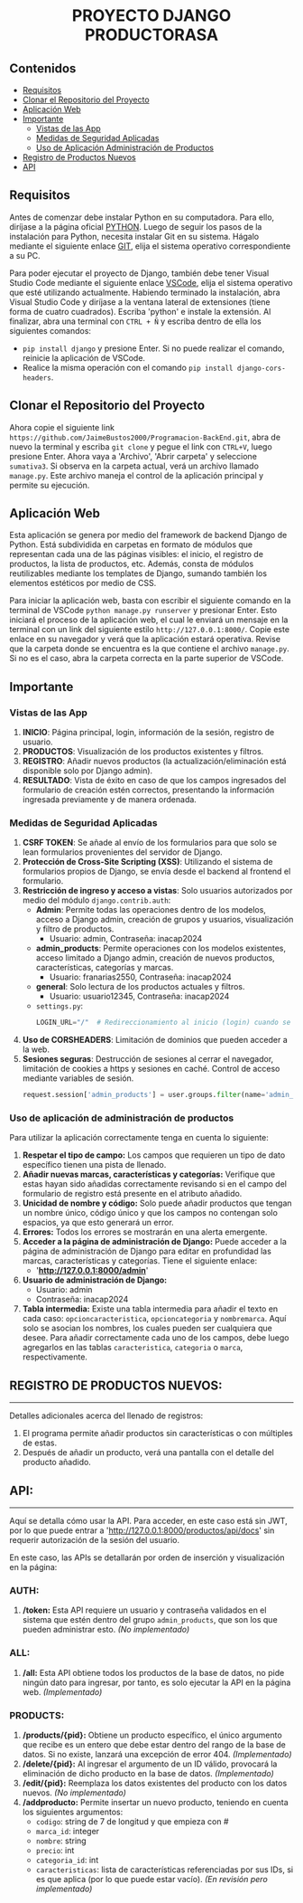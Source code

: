 <div align="center">
  <h1>PROYECTO DJANGO PRODUCTORASA</h1>
</div>

## Contenidos
- [Requisitos](#requisitos)
- [Clonar el Repositorio del Proyecto](#clonar-el-repositorio-del-proyecto)
- [Aplicación Web](#aplicacion-web)
- [Importante](#importante)
  - [Vistas de las App](#vistas-de-las-app)
  - [Medidas de Seguridad Aplicadas](#medidas-de-seguridad-aplicadas)
  - [Uso de Aplicación Administración de Productos](#uso-de-aplicacion-de-administracion-de-productos)
- [Registro de Productos Nuevos](#registro-de-productos-nuevos)
- [API](#api)

## Requisitos

Antes de comenzar debe instalar Python en su computadora. Para ello, diríjase a la página oficial [PYTHON](https://www.python.org/downloads/). Luego de seguir los pasos de la instalación para Python, necesita instalar Git en su sistema. Hágalo mediante el siguiente enlace [GIT](https://git-scm.com/download/), elija el sistema operativo correspondiente a su PC.

Para poder ejecutar el proyecto de Django, también debe tener Visual Studio Code mediante el siguiente enlace [VSCode](https://code.visualstudio.com/download), elija el sistema operativo que esté utilizando actualmente. Habiendo terminado la instalación, abra Visual Studio Code y diríjase a la ventana lateral de extensiones (tiene forma de cuatro cuadrados). Escriba 'python' e instale la extensión. Al finalizar, abra una terminal con `CTRL + Ñ` y escriba dentro de ella los siguientes comandos:

- `pip install django` y presione Enter.
  Si no puede realizar el comando, reinicie la aplicación de VSCode.
- Realice la misma operación con el comando `pip install django-cors-headers`.

## Clonar el Repositorio del Proyecto

Ahora copie el siguiente link `https://github.com/JaimeBustos2000/Programacion-BackEnd.git`, abra de nuevo la terminal y escriba `git clone` y pegue el link con `CTRL+V`, luego presione Enter. Ahora vaya a 'Archivo', 'Abrir carpeta' y seleccione `sumativa3`. Si observa en la carpeta actual, verá un archivo llamado `manage.py`. Este archivo maneja el control de la aplicación principal y permite su ejecución.

## Aplicación Web

Esta aplicación se genera por medio del framework de backend Django de Python. Está subdividida en carpetas en formato de módulos que representan cada una de las páginas visibles: el inicio, el registro de productos, la lista de productos, etc. Además, consta de módulos reutilizables mediante los templates de Django, sumando también los elementos estéticos por medio de CSS.

Para iniciar la aplicación web, basta con escribir el siguiente comando en la terminal de VSCode `python manage.py runserver` y presionar Enter. Esto iniciará el proceso de la aplicación web, el cual le enviará un mensaje en la terminal con un link del siguiente estilo `http://127.0.0.1:8000/`. Copie este enlace en su navegador y verá que la aplicación estará operativa. Revise que la carpeta donde se encuentra es la que contiene el archivo `manage.py`. Si no es el caso, abra la carpeta correcta en la parte superior de VSCode.

## Importante

### Vistas de las App

1. **INICIO**: Página principal, login, información de la sesión, registro de usuario.
2. **PRODUCTOS**: Visualización de los productos existentes y filtros.
3. **REGISTRO**: Añadir nuevos productos (la actualización/eliminación está disponible solo por Django admin).
4. **RESULTADO**: Vista de éxito en caso de que los campos ingresados del formulario de creación estén correctos, presentando la información ingresada previamente y de manera ordenada.

### Medidas de Seguridad Aplicadas

1. **CSRF TOKEN**: Se añade al envío de los formularios para que solo se lean formularios provenientes del servidor de Django.
2. **Protección de Cross-Site Scripting (XSS)**: Utilizando el sistema de formularios propios de Django, se envía desde el backend al frontend el formulario.
3. **Restricción de ingreso y acceso a vistas**: Solo usuarios autorizados por medio del módulo `django.contrib.auth`:
   - **Admin**: Permite todas las operaciones dentro de los modelos, acceso a Django admin, creación de grupos y usuarios, visualización y filtro de productos.
     - Usuario: admin, Contraseña: inacap2024
   - **admin_products**: Permite operaciones con los modelos existentes, acceso limitado a Django admin, creación de nuevos productos, características, categorías y marcas.
     - Usuario: franarias2550, Contraseña: inacap2024
   - **general**: Solo lectura de los productos actuales y filtros.
     - Usuario: usuario12345, Contraseña: inacap2024
   - `settings.py`:
     ```python
     LOGIN_URL="/"  # Redireccionamiento al inicio (login) cuando se intenta acceder a un dominio no autorizado.
     ```
4. **Uso de CORSHEADERS**: Limitación de dominios que pueden acceder a la web.
5. **Sesiones seguras**: Destrucción de sesiones al cerrar el navegador, limitación de cookies a https y sesiones en caché. Control de acceso mediante variables de sesión.
   ```python
   request.session['admin_products'] = user.groups.filter(name='admin_products').exists()

### Uso de aplicación de administración de productos

Para utilizar la aplicación correctamente tenga en cuenta lo siguiente:

1. **Respetar el tipo de campo:** Los campos que requieren un tipo de dato específico tienen una pista de llenado.
2. **Añadir nuevas marcas, características y categorías:** Verifique que estas hayan sido añadidas correctamente revisando si en el campo del formulario de registro está presente en el atributo añadido.
3. **Unicidad de nombre y código:** Solo puede añadir productos que tengan un nombre único, código único y que los campos no contengan solo espacios, ya que esto generará un error.
4. **Errores:** Todos los errores se mostrarán en una alerta emergente.
5. **Acceder a la página de administración de Django:** Puede acceder a la página de administración de Django para editar en profundidad las marcas, características y categorías. Tiene el siguiente enlace: 
   - '**http://127.0.0.1:8000/admin**'
6. **Usuario de administración de Django:** 
   - Usuario: admin  
   - Contraseña: inacap2024
7. **Tabla intermedia:** Existe una tabla intermedia para añadir el texto en cada caso: `opcioncaracteristica`, `opcioncategoria` y `nombremarca`. Aquí solo se asocian los nombres, los cuales pueden ser cualquiera que desee. Para añadir correctamente cada uno de los campos, debe luego agregarlos en las tablas `caracteristica`, `categoria` o `marca`, respectivamente.

## REGISTRO DE PRODUCTOS NUEVOS:
-----

Detalles adicionales acerca del llenado de registros:

1. El programa permite añadir productos sin características o con múltiples de estas.
2. Después de añadir un producto, verá una pantalla con el detalle del producto añadido.

## API:
-----

Aquí se detalla cómo usar la API. Para acceder, en este caso está sin JWT, por lo que puede entrar a 'http://127.0.0.1:8000/productos/api/docs' sin requerir autorización de la sesión del usuario.

En este caso, las APIs se detallarán por orden de inserción y visualización en la página:

### AUTH:
1. **/token:** Esta API requiere un usuario y contraseña validados en el sistema que estén dentro del grupo `admin_products`, que son los que pueden administrar esto. *(No implementado)*

### ALL:
1. **/all:** Esta API obtiene todos los productos de la base de datos, no pide ningún dato para ingresar, por tanto, es solo ejecutar la API en la página web. *(Implementado)*

### PRODUCTS:
1. **/products/{pid}:** Obtiene un producto específico, el único argumento que recibe es un entero que debe estar dentro del rango de la base de datos. Si no existe, lanzará una excepción de error 404. *(Implementado)*
2. **/delete/{pid}:** Al ingresar el argumento de un ID válido, provocará la eliminación de dicho producto en la base de datos. *(Implementado)*
3. **/edit/{pid}:** Reemplaza los datos existentes del producto con los datos nuevos. *(No implementado)*
4. **/addproducto:** Permite insertar un nuevo producto, teniendo en cuenta los siguientes argumentos:
    - `codigo`: string de 7 de longitud y que empieza con #
    - `marca_id`: integer
    - `nombre`: string
    - `precio`: int
    - `categoria_id`: int
    - `caracteristicas`: lista de características referenciadas por sus IDs, si es que aplica (por lo que puede estar vacío). *(En revisión pero implementado)*
